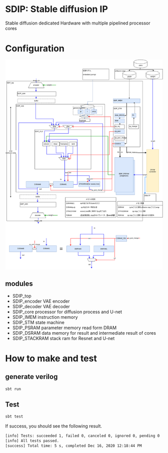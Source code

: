 SDIP: Stable diffusion IP
=======================

Stable diffusion dedicated Hardware with multiple pipelined processor cores

# Configuration
![Stable diffusion dedicated Hardware](StablediffusionCircuit-HW_Core.png)

## modules
- SDIP_top
- SDIP_encoder VAE encoder
- SDIP_decoder VAE decoder
- SDIP_core processor for diffusion process and U-net
- SDIP_IMEM instruction memory 
- SDIP_STM state machine
- SDIP_PSRAM parameter memory read form DRAM
- SDIP_DSRAM data memory for result and intermediate result of cores
- SDIP_STACKRAM stack ram for Resnet and U-net

# How to make and test

## generate verilog

```sh
sbt run
```

## Test

```sh
sbt test
```

If success, you should see the following result.
```
[info] Tests: succeeded 1, failed 0, canceled 0, ignored 0, pending 0
[info] All tests passed.
[success] Total time: 5 s, completed Dec 16, 2020 12:18:44 PM
```


